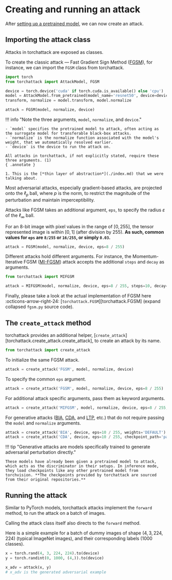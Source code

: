 # Creating and running an attack

After [setting up a pretrained model](./attack-model.md), we can now create an attack.

## Importing the attack class

Attacks in torchattack are exposed as classes.

To create the classic attack — Fast Gradient Sign Method ([FGSM](../attacks/fgsm.md)), for instance, we can import the `FGSM` class from torchattack.

```python hl_lines="2 8"
import torch
from torchattack import AttackModel, FGSM

device = torch.device('cuda' if torch.cuda.is_available() else 'cpu')
model = AttackModel.from_pretrained(model_name='resnet50', device=device)
transform, normalize = model.transform, model.normalize

attack = FGSM(model, normalize, device)
```

!!! info "Note the three arguments, `model`, `normalize`, and `device`."

    - `model` specifies the pretrained model to attack, often acting as the surrogate model for transferable black-box attacks.
    - `normalize` is the normalize function associated with the model's weight, that we automatically resolved earlier.
    - `device` is the device to run the attack on.

    All attacks in torchattack, if not explicitly stated, require these three arguments. (1)
    { .annotate }

    1. This is the [*thin layer of abstraction*](./index.md) that we were talking about.

Most adversarial attacks, especially gradient-based attacks, are projected onto the $\ell_p$ ball, where $p$ is the norm, to restrict the magnitude of the perturbation and maintain imperceptibility.

Attacks like FGSM takes an additional argument, `eps`, to specify the radius $\varepsilon$ of the $\ell_\infty$ ball.

For an 8-bit image with pixel values in the range of $[0, 255]$, the tensor represented image is within $[0, 1]$ (after division by 255). **As such, common values for `eps` are `8/255` or `16/255`, or simply `0.03`.**

```python
attack = FGSM(model, normalize, device, eps=8 / 255)
```

Different attacks hold different arguments. For instance, the Momentum-Iterative FGSM ([MI-FGSM](../attacks/mifgsm.md)) attack accepts the additional `steps` and `decay` as arguments.

```python
from torchattack import MIFGSM

attack = MIFGSM(model, normalize, device, eps=8 / 255, steps=10, decay=1.0)
```

Finally, please take a look at the actual implementation of FGSM here :octicons-arrow-right-24: [`torchattack.FGSM`][torchattack.FGSM] (expand collapsed `fgsm.py` source code).

## The `create_attack` method

torchattack provides an additional helper, [`create_attack`][torchattack.create_attack.create_attack], to create an attack by its name.

```python
from torchattack import create_attack
```

To initialize the same FGSM attack.

```python
attack = create_attack('FGSM', model, normalize, device)
```

To specify the common `eps` argument.

```python
attack = create_attack('FGSM', model, normalize, device, eps=8 / 255)
```

For additional attack specific arguments, pass them as keyword arguments.

```python
attack = create_attack('MIFGSM', model, normalize, device, eps=8 / 255, steps=10, decay=1.0)
```

For generative attacks ([BIA](../attacks/bia.md), [CDA](../attacks/cda.md), and [LTP](../attacks/ltp.md), etc.) that do not require passing the `model` and `normalize` arguments.

```python
attack = create_attack('BIA', device, eps=10 / 255, weights='DEFAULT')
attack = create_attack('CDA', device, eps=10 / 255, checkpoint_path='path/to/checkpoint.pth')
```

!!! tip "Generative attacks are models specifically trained to generate adversarial perturbation directly."

    These models have already been given a pretrained model to attack, which acts as the discriminator in their setups. In inference mode, they load checkpoints like any other pretrained model from torchvision. **The checkpoints provided by torchattack are sourced from their original repositories.**

## Running the attack

Similar to PyTorch models, torchattack attacks implement the `forward` method, to run the attack on a batch of images.

Calling the attack class itself also directs to the `forward` method.

Here is a simple example for a batch of dummy images of shape $(4, 3, 224, 224)$ (typical ImageNet images), and their corresponding labels (1000 classes).

```python
x = torch.rand(4, 3, 224, 224).to(device)
y = torch.randint(0, 1000, (4,)).to(device)

x_adv = attack(x, y)
# x_adv is the generated adversarial example
```
